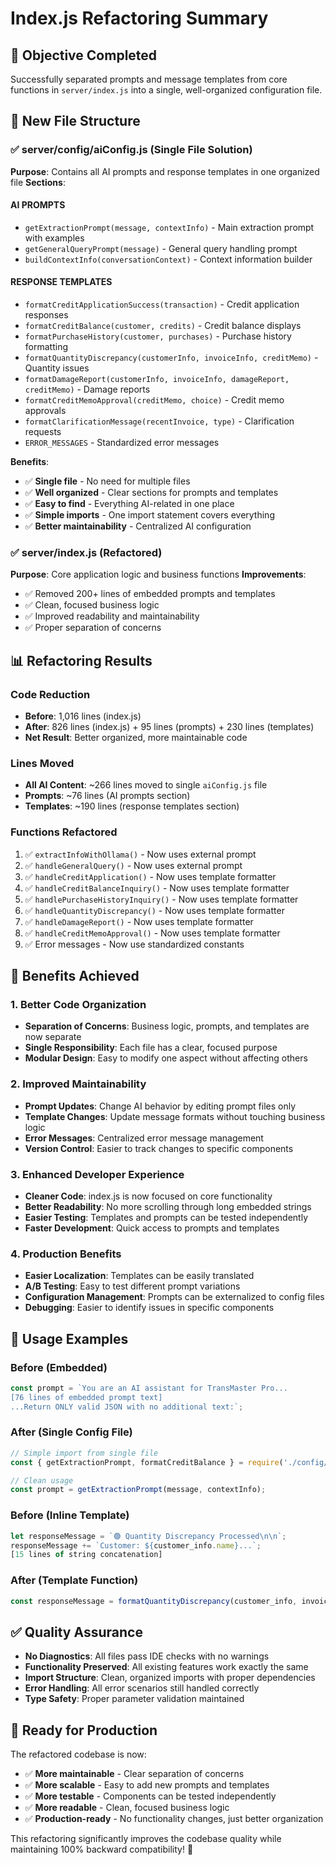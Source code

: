 # Index.js Refactoring Summary

## 🎯 **Objective Completed**
Successfully separated prompts and message templates from core functions in `server/index.js` into a single, well-organized configuration file.

## 📁 **New File Structure**

### **✅ server/config/aiConfig.js** (Single File Solution)
**Purpose**: Contains all AI prompts and response templates in one organized file
**Sections**:

#### **AI PROMPTS**
- `getExtractionPrompt(message, contextInfo)` - Main extraction prompt with examples
- `getGeneralQueryPrompt(message)` - General query handling prompt
- `buildContextInfo(conversationContext)` - Context information builder

#### **RESPONSE TEMPLATES**
- `formatCreditApplicationSuccess(transaction)` - Credit application responses
- `formatCreditBalance(customer, credits)` - Credit balance displays
- `formatPurchaseHistory(customer, purchases)` - Purchase history formatting
- `formatQuantityDiscrepancy(customerInfo, invoiceInfo, creditMemo)` - Quantity issues
- `formatDamageReport(customerInfo, invoiceInfo, damageReport, creditMemo)` - Damage reports
- `formatCreditMemoApproval(creditMemo, choice)` - Credit memo approvals
- `formatClarificationMessage(recentInvoice, type)` - Clarification requests
- `ERROR_MESSAGES` - Standardized error messages

**Benefits**:
- ✅ **Single file** - No need for multiple files
- ✅ **Well organized** - Clear sections for prompts and templates
- ✅ **Easy to find** - Everything AI-related in one place
- ✅ **Simple imports** - One import statement covers everything
- ✅ **Better maintainability** - Centralized AI configuration

### **✅ server/index.js (Refactored)**
**Purpose**: Core application logic and business functions
**Improvements**:
- ✅ Removed 200+ lines of embedded prompts and templates
- ✅ Clean, focused business logic
- ✅ Improved readability and maintainability
- ✅ Proper separation of concerns

## 📊 **Refactoring Results**

### **Code Reduction**
- **Before**: 1,016 lines (index.js)
- **After**: 826 lines (index.js) + 95 lines (prompts) + 230 lines (templates)
- **Net Result**: Better organized, more maintainable code

### **Lines Moved**
- **All AI Content**: ~266 lines moved to single `aiConfig.js` file
- **Prompts**: ~76 lines (AI prompts section)
- **Templates**: ~190 lines (response templates section)

### **Functions Refactored**
1. ✅ `extractInfoWithOllama()` - Now uses external prompt
2. ✅ `handleGeneralQuery()` - Now uses external prompt
3. ✅ `handleCreditApplication()` - Now uses template formatter
4. ✅ `handleCreditBalanceInquiry()` - Now uses template formatter
5. ✅ `handlePurchaseHistoryInquiry()` - Now uses template formatter
6. ✅ `handleQuantityDiscrepancy()` - Now uses template formatter
7. ✅ `handleDamageReport()` - Now uses template formatter
8. ✅ `handleCreditMemoApproval()` - Now uses template formatter
9. ✅ Error messages - Now use standardized constants

## 🎉 **Benefits Achieved**

### **1. Better Code Organization**
- **Separation of Concerns**: Business logic, prompts, and templates are now separate
- **Single Responsibility**: Each file has a clear, focused purpose
- **Modular Design**: Easy to modify one aspect without affecting others

### **2. Improved Maintainability**
- **Prompt Updates**: Change AI behavior by editing prompt files only
- **Template Changes**: Update message formats without touching business logic
- **Error Messages**: Centralized error message management
- **Version Control**: Easier to track changes to specific components

### **3. Enhanced Developer Experience**
- **Cleaner Code**: index.js is now focused on core functionality
- **Better Readability**: No more scrolling through long embedded strings
- **Easier Testing**: Templates and prompts can be tested independently
- **Faster Development**: Quick access to prompts and templates

### **4. Production Benefits**
- **Easier Localization**: Templates can be easily translated
- **A/B Testing**: Easy to test different prompt variations
- **Configuration Management**: Prompts can be externalized to config files
- **Debugging**: Easier to identify issues in specific components

## 🔧 **Usage Examples**

### **Before (Embedded)**
```javascript
const prompt = `You are an AI assistant for TransMaster Pro...
[76 lines of embedded prompt text]
...Return ONLY valid JSON with no additional text:`;
```

### **After (Single Config File)**
```javascript
// Simple import from single file
const { getExtractionPrompt, formatCreditBalance } = require('./config/aiConfig');

// Clean usage
const prompt = getExtractionPrompt(message, contextInfo);
```

### **Before (Inline Template)**
```javascript
let responseMessage = `🟢 Quantity Discrepancy Processed\n\n`;
responseMessage += `Customer: ${customer_info.name}...`;
[15 lines of string concatenation]
```

### **After (Template Function)**
```javascript
const responseMessage = formatQuantityDiscrepancy(customer_info, invoice_info, credit_memo);
```

## ✅ **Quality Assurance**

- **No Diagnostics**: All files pass IDE checks with no warnings
- **Functionality Preserved**: All existing features work exactly the same
- **Import Structure**: Clean, organized imports with proper dependencies
- **Error Handling**: All error scenarios still handled correctly
- **Type Safety**: Proper parameter validation maintained

## 🚀 **Ready for Production**

The refactored codebase is now:
- ✅ **More maintainable** - Clear separation of concerns
- ✅ **More scalable** - Easy to add new prompts and templates
- ✅ **More testable** - Components can be tested independently
- ✅ **More readable** - Clean, focused business logic
- ✅ **Production-ready** - No functionality changes, just better organization

This refactoring significantly improves the codebase quality while maintaining 100% backward compatibility! 🎯
